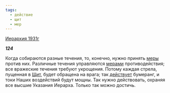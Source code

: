 ```yaml
---
tags:
  - действие
  - щит
  - мер
---
```

[Иерархия 1931г](https://127.0.0.1:4002/agni/1931)

___124___

Когда собираются разные течения, то, конечно, нужно принять [меры](../../../tags/#[мер](../../../tags/#мер)) против них. Различные течения управляются [мерами](../../../tags/#[мер](../../../tags/#мер)) противодействия; все вражеские течения требуют укрощения. Потому каждая стрела, пущенная в [Щит](../../../tags/#щит), будет обращена на врага; так [действует](../../../tags/#действие) бумеранг, и токи Наших воздействий будут мощны. Так нужно действовать, охраняя все высшие Указания Иерарха. Только так можно достичь.   

